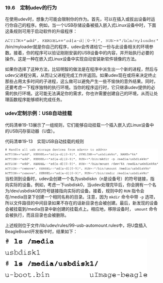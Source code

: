 ### 19.6　定制udev的行为

在使用udev时，想象力可能会限制你的作为。首先，可以在插入或拔出设备时运行你自己的程序。例如，当一个USB存储设备被插入嵌入式Linux设备中时，下面这条规则可用于启动软件的升级程序：



![617.png](../images/617.png)
/bin/myloader就是你自己的程序，udev会传递给它一份与此设备相关的环境参数。接着，你的程序可以验证刚刚安装的USB设备中的内容，并开始执行必要的操作。这是一种在嵌入式Linux设备中实现自动安装新软件镜像的方法。

如果你选择了这种方法，比较明智的做法是在程序中派生出一个新的进程，然后与udev父进程分离，从而让父进程完成工作并返回。如果udev现在或将来决定终止那些占用太多时间的子进程，这么做可以避免产生一些不愉快的意外结果。同时，还要考虑一下程序独特的执行环境。当你的程序运行时，它只继承udev提供的必需的执行环境。这可能无法满足你的需求，你也许需要创建自己的环境，从而让处理函数程序能够顺利完成任务。

### udev定制示例：USB自动挂载

代码清单19-13展示了一组规则，它们能够自动挂载一个插入嵌入式Linux设备中的USB闪存驱动器（U盘）。

代码清单19-13　实现USB自动挂载的规则



![618.png](../images/618.png)
当检测到设备时，udev会创建一个名为usbdiskn（n是设备号）的符号链接，指向实际的设备。例如，考虑一下usbdisk0，当udev处理完毕后，你会拥有一个名为/dev/usbdisk0的符号链接指向实际的设备。接着，规则中的 `RUN` 指令会在/media目录下创建一个相同名称的目录。注意，因为 `mkdir` 命令中带 `-p` 选项，所以文件路径的中间目录如果不存在的话新目录也会被创建。最后，新发现的设备会被挂载到/media目录中新创建的挂载点上。相应地，移除设备时， `umount` 命令会被执行，而且目录也会被删除。

上述规则位于文件/lib/udev/rules/99-usb-automount.rules中，将U盘插入BeagleBoard开发板中时，结果如下：



![619.png](../images/619.png)
